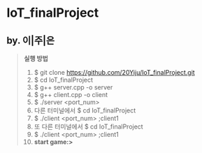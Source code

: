 # IoT_finalProject

## by. 이|주|은

>**실행 방법**
>1. $ git clone https://github.com/20Yiju/IoT_finalProject.git
>2. $ cd IoT_finalProject
>3. $ g++ server.cpp -o server
>4. $ g++ client.cpp -o client
>5. $ ./server <port_num>
>6. 다른 터미널에서 $ cd IoT_finalProject
>7. $ ./client <IP address> <port_num> ;client1
>8. 또 다른 터미널에서 $ cd IoT_finalProject
>9. $ ./client <IP address> <port_num> ;client1
>10. **start game:>**
  
